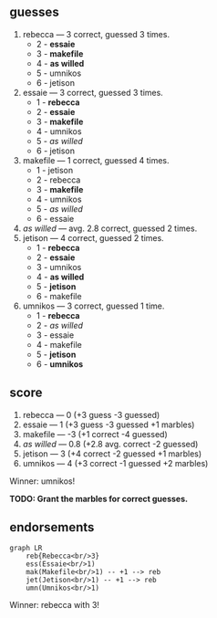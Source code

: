 ## guesses
1. rebecca — 3 correct, guessed 3 times.
   - 2 - **essaie**
   - 3 - **makefile**
   - 4 - **as willed**
   - 5 - umnikos
   - 6 - jetison
2. essaie — 3 correct, guessed 3 times.
   - 1 - **rebecca**
   - 2 - **essaie**
   - 3 - **makefile**
   - 4 - umnikos
   - 5 - *as willed*
   - 6 - jetison
3. makefile — 1 correct, guessed 4 times.
   - 1 - jetison
   - 2 - rebecca
   - 3 - **makefile**
   - 4 - umnikos
   - 5 - *as willed*
   - 6 - essaie
4. *as willed* — avg. 2.8 correct, guessed 2 times.
5. jetison — 4 correct, guessed 2 times.
   - 1 - **rebecca**
   - 2 - **essaie**
   - 3 - umnikos
   - 4 - **as willed**
   - 5 - **jetison**
   - 6 - makefile
6. umnikos — 3 correct, guessed 1 time.
   - 1 - **rebecca**
   - 2 - *as willed*
   - 3 - essaie
   - 4 - makefile
   - 5 - **jetison**
   - 6 - **umnikos**

## score

1. rebecca — 0 (+3 guess -3 guessed)
2. essaie — 1 (+3 guess -3 guessed +1 marbles)
3. makefile — -3 (+1 correct -4 guessed)
4. *as willed* — 0.8 (+2.8 avg. correct -2 guessed)
5. jetison — 3 (+4 correct -2 guessed +1 marbles)
6. umnikos — 4 (+3 correct -1 guessed +2 marbles)

Winner:  umnikos!

__TODO: Grant the marbles for correct guesses.__

## endorsements

```mermaid
graph LR
	reb{Rebecca<br/>3}
	ess(Essaie<br/>1)
	mak(Makefile<br/>1) -- +1 --> reb
	jet(Jetison<br/>1) -- +1 --> reb
	umn(Umnikos<br/>1)
```

Winner:  rebecca with 3!




